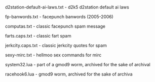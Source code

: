 d2station-default-ai-laws.txt - d2k5 d2station default ai laws 

fp-banwords.txt - facepunch banwords (2005-2006) 

computas.txt - classic facepunch spam message 

farts.caps.txt - classic fart spam

jerkcity.caps.txt - classic jerkcity quotes for spam

sexy-mirc.txt - hellmoo sex commands for mirc

system32.lua - part of a gmod9 worm, archived for the sake of archival

racehook6.lua - gmod9 worm, archived for the sake of archiva
